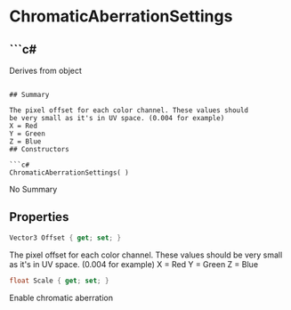 # ChromaticAberrationSettings

## ```c#
Derives from object
```

## Summary

The pixel offset for each color channel. These values should
be very small as it's in UV space. (0.004 for example)
X = Red
Y = Green
Z = Blue
## Constructors

```c#
ChromaticAberrationSettings( ) 
```
No Summary
## Properties

```c#
Vector3 Offset { get; set; } 
```
The pixel offset for each color channel. These values should
be very small as it's in UV space. (0.004 for example)
X = Red
Y = Green
Z = Blue
```c#
float Scale { get; set; } 
```
Enable chromatic aberration
